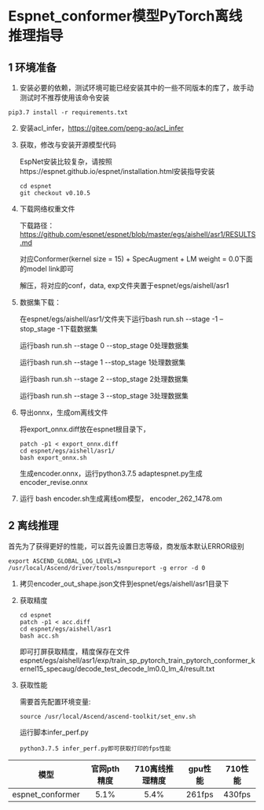 # Espnet_conformer模型PyTorch离线推理指导

## 1 环境准备 

1. 安装必要的依赖，测试环境可能已经安装其中的一些不同版本的库了，故手动测试时不推荐使用该命令安装  

```
pip3.7 install -r requirements.txt  
```

2. 安装acl_infer，https://gitee.com/peng-ao/acl_infer

3. 获取，修改与安装开源模型代码  

   EspNet安装比较复杂，请按照https://espnet.github.io/espnet/installation.html安装指导安装

   ```
   cd espnet
   git checkout v0.10.5
   ```

3. 下载网络权重文件

   下载路径：https://github.com/espnet/espnet/blob/master/egs/aishell/asr1/RESULTS.md

   对应Conformer(kernel size = 15) + SpecAugment + LM weight = 0.0下面的model link即可

   解压，将对应的conf，data, exp文件夹置于espnet/egs/aishell/asr1

4. 数据集下载：

   在espnet/egs/aishell/asr1/文件夹下运行bash run.sh --stage -1 –stop_stage -1下载数据集

   运行bash run.sh --stage 0 --stop_stage 0处理数据集

   运行bash run.sh --stage 1 --stop_stage 1处理数据集

   运行bash run.sh --stage 2 --stop_stage 2处理数据集

   运行bash run.sh --stage 3 --stop_stage 3处理数据集

5. 导出onnx，生成om离线文件

   将export_onnx.diff放在espnet根目录下，

   ```
   patch -p1 < export_onnx.diff
   cd espnet/egs/aishell/asr1/
   bash export_onnx.sh
   ```

   生成encoder.onnx，运行python3.7.5 adaptespnet.py生成encoder_revise.onnx

6. 运行 bash encoder.sh生成离线om模型， encoder_262_1478.om

   

## 2 离线推理 

   首先为了获得更好的性能，可以首先设置日志等级，商发版本默认ERROR级别

```
export ASCEND_GLOBAL_LOG_LEVEL=3
/usr/local/Ascend/driver/tools/msnpureport -g error -d 0
```

1.  拷贝encoder_out_shape.json文件到espnet/egs/aishell/asr1目录下

2. 获取精度

   ```
   cd espnet
   patch -p1 < acc.diff
   cd espnet/egs/aishell/asr1
   bash acc.sh
   ```

   即可打屏获取精度，精度保存在文件espnet/egs/aishell/asr1/exp/train_sp_pytorch_train_pytorch_conformer_kernel15_specaug/decode_test_decode_lm0.0_lm_4/result.txt

3. 获取性能

   需要首先配置环境变量:

   ```
   source /usr/local/Ascend/ascend-toolkit/set_env.sh
   ```

   运行脚本infer_perf.py

   ```
   python3.7.5 infer_perf.py即可获取打印的fps性能
   ```

   

|       模型       | 官网pth精度 | 710离线推理精度 | gpu性能 | 710性能 |
| :--------------: | :---------: | :-------------: | :-----: | :-----: |
| espnet_conformer |    5.1%     |      5.4%       | 261fps  | 430fps  |
